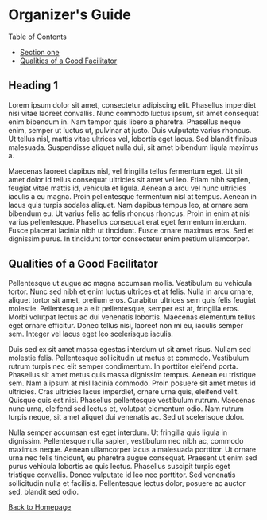 # Organizer's Guide

Table of Contents

* [Section one](#-heading-1)
* [Qualities of a Good Facilitator](#-qualities-of-a-good-facilitator)

## Heading 1

Lorem ipsum dolor sit amet, consectetur adipiscing elit. Phasellus imperdiet nisi vitae laoreet convallis. Nunc commodo luctus ipsum, sit amet consequat enim bibendum in. Nam tempor quis libero a pharetra. Phasellus neque enim, semper ut luctus ut, pulvinar at justo. Duis vulputate varius rhoncus. Ut tellus nisl, mattis vitae ultrices vel, lobortis eget lacus. Sed blandit finibus malesuada. Suspendisse aliquet nulla dui, sit amet bibendum ligula maximus a.

Maecenas laoreet dapibus nisl, vel fringilla tellus fermentum eget. Ut sit amet dolor id tellus consequat ultricies sit amet vel leo. Etiam nibh sapien, feugiat vitae mattis id, vehicula et ligula. Aenean a arcu vel nunc ultricies iaculis a eu magna. Proin pellentesque fermentum nisl at tempus. Aenean in lacus quis turpis sodales aliquet. Nam dapibus tempus leo, at ornare sem bibendum eu. Ut varius felis ac felis rhoncus rhoncus. Proin in enim at nisl varius pellentesque. Phasellus consequat erat eget fermentum interdum. Fusce placerat lacinia nibh ut tincidunt. Fusce ornare maximus eros. Sed et dignissim purus. In tincidunt tortor consectetur enim pretium ullamcorper.

## Qualities of a Good Facilitator

Pellentesque ut augue ac magna accumsan mollis. Vestibulum eu vehicula tortor. Nunc sed nibh et enim luctus ultrices et at felis. Nulla in arcu ornare, aliquet tortor sit amet, pretium eros. Curabitur ultrices sem quis felis feugiat molestie. Pellentesque a elit pellentesque, semper est at, fringilla eros. Morbi volutpat lectus ac dui venenatis lobortis. Maecenas elementum tellus eget ornare efficitur. Donec tellus nisi, laoreet non mi eu, iaculis semper sem. Integer vel lacus eget leo scelerisque iaculis.

Duis sed ex sit amet massa egestas interdum ut sit amet risus. Nullam sed molestie felis. Pellentesque sollicitudin ut metus et commodo. Vestibulum rutrum turpis nec elit semper condimentum. In porttitor eleifend porta. Phasellus sit amet metus quis massa dignissim tempus. Aenean eu tristique sem. Nam a ipsum at nisl lacinia commodo. Proin posuere sit amet metus id ultricies. Cras ultricies lacus imperdiet, ornare urna quis, eleifend velit. Quisque quis est nisi. Phasellus pellentesque vestibulum rutrum. Maecenas nunc urna, eleifend sed lectus et, volutpat elementum odio. Nam rutrum turpis neque, sit amet aliquet dui venenatis ac. Sed ut scelerisque dolor.

Nulla semper accumsan est eget interdum. Ut fringilla quis ligula in dignissim. Pellentesque nulla sapien, vestibulum nec nibh ac, commodo maximus neque. Aenean ullamcorper lacus a malesuada porttitor. Ut ornare urna nec felis tincidunt, eu pharetra augue consequat. Praesent ut enim sed purus vehicula lobortis ac quis lectus. Phasellus suscipit turpis eget tristique convallis. Donec vulputate id leo nec porttitor. Sed venenatis sollicitudin nulla et facilisis. Pellentesque lectus dolor, posuere ac auctor sed, blandit sed odio.

[Back to Homepage](./)
